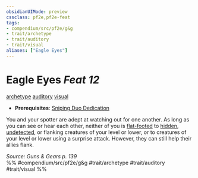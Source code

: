 ```yaml
---
obsidianUIMode: preview
cssclass: pf2e,pf2e-feat
tags:
- compendium/src/pf2e/g&g
- trait/archetype
- trait/auditory
- trait/visual
aliases: ["Eagle Eyes"]
---
```

# Eagle Eyes  *Feat 12*  
[archetype](/rules/traits/archetype.md)  [auditory](/rules/traits/auditory.md)  [visual](/rules/traits/visual.md)  

- **Prerequisites**: [Sniping Duo Dedication](/compendium/feats/sniping-duo-dedication-g-g.md)

You and your spotter are adept at watching out for one another. As long as you can see or hear each other, neither of you is [flat-footed](/rules/conditions.md#Flat-footed) to [hidden](/rules/conditions.md#Hidden), [undetected](/rules/conditions.md#Undetected), or flanking creatures of your level or lower, or to creatures of your level or lower using a surprise attack. However, they can still help their allies flank.

*Source: Guns & Gears p. 139*  
%% #compendium/src/pf2e/g&g #trait/archetype #trait/auditory #trait/visual %%